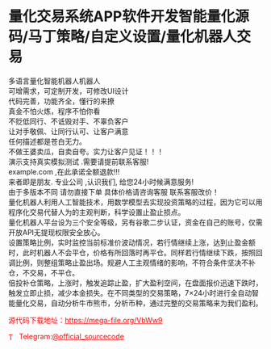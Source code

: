# 量化交易系统APP软件开发智能量化源码/马丁策略/自定义设置/量化机器人交易

多语言量化智能机器人机器人<br>可增需求，可定制开发，可修改UI设计<br>代码完善，功能齐全，懂行的来撩<br>真金不怕火炼，程序不怕你看<br>不贬低同行、不诋毁对手、不辜负客户<br>让对手敬佩、让同行认可、让客户满意<br>任何描述都是苍白无力。<br>不做王婆卖瓜，自卖自夸。实力让客户见证！！！<br>演示支持真实模拟测试 .需要请提前联系客服!<br>example.com ,在此承诺全额退款!!!<br>来者即是朋友. 专业公司 ,认识我们, 给您24小时候满意服务!<br>由于多版本不同 请勿直接下单 具体价格请咨询客服 联系客服改价！<br>量化机器人利用人工智能技术，用数学模型去实现投资策略的过程，因为它可以用程序化交易代替人为的主观判断，科学设置止盈止损点。<br>量化机器人平台设为三个安全等级，另有谷歌二步认证，资金在自己的账号，仅需开放API无提现权限安全放心。<br>设置策略比例，实时监控当前标准价波动情况，若行情继续上涨，达到止盈金额时，此时机器人不会平仓，价格有所回落时再平仓。同样若行情继续下跌，按照回调比例，则整组策略止盈出场。规避人工主观情绪的影响，不符合条件坚决不补仓，不交易，不平仓。<br>倍投补仓策略，上涨时，触发追踪止盈，扩大盈利空间，在盘面报价迅速下跌时，触发立即止损，减少本金损失。在不同类型的交易策略，7×24小时进行全自动智能量化交易，自动分析牛市熊市，分析币种，通过完整的交易策略来为我们盈利。<br>


<p style="color: red;">源代码下载地址：<a href="https://mega-file.org/VbWw9" style="color: red;">https://mega-file.org/VbWw9</a></p><p style="color: red;"><img src="https://cdn-icons-png.flaticon.com/512/2111/2111646.png" alt="Telegram Icon" style="width: 16px; vertical-align: middle; margin-right: 5px;">Telegram:<a href="https://t.me/official_sourcecode" style="color: red;">@official_sourcecode</a></p>